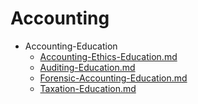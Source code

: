 
# Accounting

- Accounting-Education
  - [Accounting-Ethics-Education.md](./Accounting-Ethics-Education.md)
  - [Auditing-Education.md](./Auditing-Education.md)
  - [Forensic-Accounting-Education.md](./Forensic-Accounting-Education.md)
  - [Taxation-Education.md](./Taxation-Education.md)
